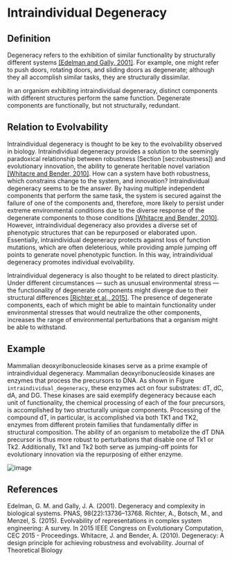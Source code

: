 Intraindividual Degeneracy
==========================

Definition
----------

Degeneracy refers to the exhibition of similar functionality by structurally different systems [[Edelman and Gally, 2001]](#Edelman2001DegeneracySystems).
For example, one might refer to push doors, rotating doors, and sliding doors as degenerate; although they all accomplish similar tasks, they are structurally dissimilar.

In an organism exhibiting intraindividual degeneracy, distinct components with different structures perform the same function.
Degenerate components are functionally, but not structurally, redundant.

Relation to Evolvability
------------------------

Intraindividual degeneracy is thought to be key to the evolvability observed in biology.
Intraindividual degeneracy provides a solution to the seemingly paradoxical relationship between robustness (Section \[sec:robustness\]) and evolutionary innovation, the ability to generate heritable novel variation [[Whitacre and Bender, 2010]](#Whitacre2010Degeneracy:Evolvability).
How can a system have both robustness, which constrains change to the system, and innovation? Intraindividual degeneracy seems to be the answer.
By having multiple independent components that perform the same task, the system is secured against the failure of one of the components and, therefore, more likely to persist under extreme environmental conditions due to the diverse response of the degenerate components to those conditions [[Whitacre and Bender, 2010]](#Whitacre2010Degeneracy:Evolvability).
However, intraindividual degeneracy also provides a diverse set of phenotypic structures that can be repurposed or elaborated upon.
Essentially, intraindividual degeneracy protects against loss of function mutations, which are often deleterious, while providing ample jumping off points to generate novel phenotypic function.
In this way, intraindividual degeneracy promotes individual evolvability.

Intraindividual degeneracy is also thought to be related to direct plasticity.
Under different circumstances — such as unusual environmental stress — the functionality of degenerate components might diverge due to their structural differences [[Richter et al., 2015]](#Richter2015EvolvabilitySurvey).
The presence of degenerate components, each of which might be able to maintain functionality under environmental stresses that would neutralize the other components, increases the range of environmental perturbations that a organism might be able to withstand.

Example
-------

Mammalian deoxyribonucleoside kinases serve as a prime example of intraindividual degeneracy.
Mammalian deoxyribonucleoside kinases are enzymes that process the precursors to DNA.
As shown in Figure `intraindividual_degeneracy`, these enzymes act on four substrates: dT, dC, dA, and DG.
These kinases are said exemplify degeneracy because each unit of functionality, the chemical processing of each of the four precursors, is accomplished by two structurally unique components.
Processing of the compound dT, in particular, is accomplished via both TK1 and TK2, enzymes from different protein families that fundamentally differ in structural composition.
The ability of an organism to metabolize the dT DNA precursor is thus more robust to perturbations that disable one of Tk1 or Tk2.
Additionally, Tk1 and Tk2 both serve as jumping-off points for evolutionary innovation via the repurposing of either enzyme.

![image](http://devosoft.org/wp-content/uploads/2017/08/intraindividual_degeneracy.png)

References
----------

<a name="Edelman2001DegeneracySystems">
Edelman, G. M. and Gally, J. A. (2001). Degeneracy and complexity in biological
systems. PNAS, 98(22):13736–13768.
</a>


<a name="Richter2015EvolvabilitySurvey">
Richter, A., Botsch, M., and Menzel, S. (2015). Evolvability of representations in
complex system engineering: A survey. In 2015 IEEE Congress on Evolutionary Computation, CEC 2015
- Proceedings.
</a>

<a name="Whitacre2010Degeneracy">
Whitacre, J. and Bender, A. (2010). Degeneracy: A design principle for achieving
robustness and evolvability. Journal of Theoretical Biology
</a>
